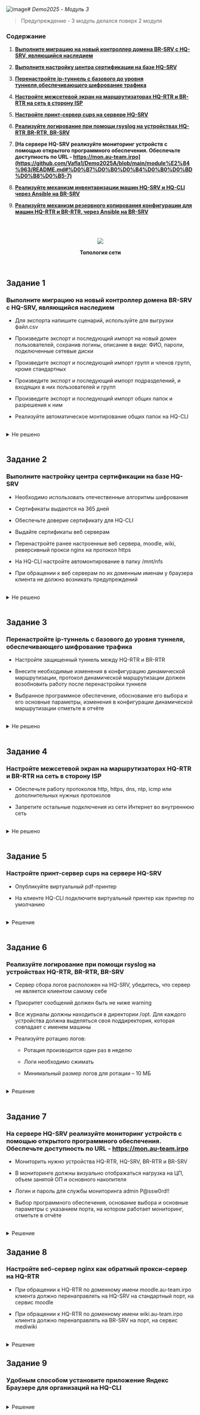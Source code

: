 ![image](https://github.com/user-attachments/assets/cad59816-3ca3-463b-863f-1121e76939c1)# *Demo2025 - Модуль 3*

> Предупреждение - 3 модуль делался поверх 2 модуля

### Содержание

1. **[Выполните миграцию на новый контроллер домена BR-SRV с HQ-SRV, являющийся наследием](https://github.com/Vafla1/Demo2025A/edit/main/module%E2%84%963/README.md#%D0%B7%D0%B0%D0%B4%D0%B0%D0%BD%D0%B8%D0%B5-1)**
    
2. **[Выполните настройку центра сертификации на базе HQ-SRV](https://github.com/Vafla1/Demo2025A/blob/main/module%E2%84%963/README.md#%D0%B7%D0%B0%D0%B4%D0%B0%D0%BD%D0%B8%D0%B5-2)**

3. **[Перенастройте ip-туннель с базового до уровня туннеля,обеспечивающего шифрование трафика](https://github.com/Vafla1/Demo2025A/blob/main/module%E2%84%963/README.md#%D0%B7%D0%B0%D0%B4%D0%B0%D0%BD%D0%B8%D0%B5-3)**

4. **[Настройте межсетевой экран на маршрутизаторах HQ-RTR и BR-RTR на сеть в сторону ISP](https://github.com/Vafla1/Demo2025A/blob/main/module%E2%84%963/README.md#%D0%B7%D0%B0%D0%B4%D0%B0%D0%BD%D0%B8%D0%B5-4)**

5. **[Настройте принт-сервер cups на сервере HQ-SRV](https://github.com/Vafla1/Demo2025A/blob/main/module%E2%84%963/README.md#%D0%B7%D0%B0%D0%B4%D0%B0%D0%BD%D0%B8%D0%B5-5)**
    
6. **[Реализуйте логирование при помощи rsyslog на устройствах HQ-RTR,BR-RTR, BR-SRV](https://github.com/Vafla1/Demo2025A/blob/main/module%E2%84%963/README.md#%D0%B7%D0%B0%D0%B4%D0%B0%D0%BD%D0%B8%D0%B5-6)**

7. **[На сервере HQ-SRV реализуйте мониторинг устройств с помощью открытого программного обеспечения. Обеспечьте доступность по URL - https://mon.au-team.irpo](https://github.com/Vafla1/Demo2025A/blob/main/module%E2%84%963/README.md#%D0%B7%D0%B0%D0%B4%D0%B0%D0%BD%D0%B8%D0%B5-7)**

8. **[Реализуйте механизм инвентаризации машин HQ-SRV и HQ-CLI через Ansible на BR-SRV](https://github.com/Vafla1/Demo2025A/blob/main/module%E2%84%963/README.md#%D0%B7%D0%B0%D0%B4%D0%B0%D0%BD%D0%B8%D0%B5-8)**

9. **[Реализуйте механизм резервного копирования конфигурации для машин HQ-RTR и BR-RTR, через Ansible на BR-SRV](https://github.com/Vafla1/Demo2025A/edit/main/module%E2%84%963/README.md#%D0%B7%D0%B0%D0%B4%D0%B0%D0%BD%D0%B8%D0%B5-9)**
<br/>

<br/>

<p align="center">
  <img width=auto height=auto src="https://github.com/user-attachments/assets/fa3a32f2-3a63-468d-bb4d-86261bf7f9c8"
<p\>
<p align="center"><strong>Топология сети</strong></p>

<br/>

## Задание 1

### Выполните миграцию на новый контроллер домена BR-SRV с HQ-SRV, являющийся наследием

- Для экспорта напишите сценарий, используйте для выгрузки файл.csv

- Произведите экспорт и последующий импорт на новый домен пользователей, сохранив логины, описание в виде: ФИО, пароли, подключенные сетевые диски

- Произведите экспорт и последующий импорт групп и членов групп, кроме стандартных

- Произведите экспорт и последующий импорт подразделений, и входящих в них пользователей и групп

- Произведите экспорт и последующий импорт общих папок и разрешения к ним

- Реализуйте автоматическое монтирование общих папок на HQ-CLI
<br/>

<details>
<summary>Не решено</summary>

<br/>

</details>

<br/>

## Задание 2

### Выполните настройку центра сертификации на базе HQ-SRV

- Необходимо использовать отечественные алгоритмы шифрования

- Сертификаты выдаются на 365 дней

- Обеспечьте доверие сертификату для HQ-CLI

- Выдайте сертификаты веб серверам

- Перенастройте ранее настроенные веб сервера, moodle, wiki, реверсивный прокси nginx на протокол https

- На HQ-CLI настройте автомонтирование в папку /mnt/nfs

- При обращении к веб серверам по их доменным именам у браузера клиента не должно возникать предупреждений

<br/>

<details>
<summary>Не решено</summary>
  
<br/>

</details>

<br/>

## Задание 3

### Перенастройте ip-туннель с базового до уровня туннеля, обеспечивающего шифрование трафика

- Настройте защищенный туннель между HQ-RTR и BR-RTR

- Внесите необходимые изменения в конфигурацию динамической маршрутизации, протокол динамической маршрутизации должен возобновить работу после перенастройки туннеля

- Выбранное программное обеспечение, обоснование его выбора и его основные параметры, изменения в конфигурации динамической маршрутизации отметьте в отчёте

<br/>

<details>
<summary>Не решено</summary>
  
<br/>

</details>

<br/>

## Задание 4

### Настройте межсетевой экран на маршрутизаторах HQ-RTR и BR-RTR на сеть в сторону ISP

- Обеспечьте работу протоколов http, https, dns, ntp, icmp или дополнительных нужных протоколов

- Запретите остальные подключения из сети Интернет во внутреннюю сеть

<br/>

<details>
<summary>Не решено</summary>

<br/>

</details>

<br/>

## Задание 5

### Настройте принт-сервер cups на сервере HQ-SRV

- Опубликуйте виртуальный pdf-принтер

- На клиенте HQ-CLI подключите виртуальный принтер как принтер по умолчанию

<br/>

<details>
<summary>Решение</summary>

<br/>

#### Настройка cups

![image](https://github.com/user-attachments/assets/8a2fe813-7684-448e-ad3f-94fe0bad28ef)

<br/>

![image](https://github.com/user-attachments/assets/b963daa0-3291-44dc-b061-21291595b019)

<br/>

![image](https://github.com/user-attachments/assets/5aa887bb-7458-40d8-98b1-e8b02b6a60c9)

<br/>

![image](https://github.com/user-attachments/assets/19705807-5fb9-495d-a3af-9ef6639b62cb)

<br/>

![image](https://github.com/user-attachments/assets/88f6e99d-4f9a-48fb-9029-3469906be4d1)

<br/>

![image](https://github.com/user-attachments/assets/dacfeb2a-91b6-4d49-b63a-279d5713547f)

<br/>

![image](https://github.com/user-attachments/assets/62bacc42-8c54-4095-9b42-ba3e0cac561e)

<br/>

![image](https://github.com/user-attachments/assets/36cb03f9-33b7-4083-861a-9918521f164d)

<br/>

![image](https://github.com/user-attachments/assets/c2b4b0e3-5f47-4286-97e5-410ad3452a79)


<br/>

![image](https://github.com/user-attachments/assets/7fe0bab3-7aa8-4b1d-ac85-427d69a6269c)

</details>

<br/>

## Задание 6

### Реализуйте логирование при помощи rsyslog на устройствах HQ-RTR, BR-RTR, BR-SRV

- Сервер сбора логов расположен на HQ-SRV, убедитесь, что сервер не является клиентом самому себе

- Приоритет сообщений должен быть не ниже warning

- Все журналы должны находиться в директории /opt. Для каждого устройства должна выделяться своя поддиректория, которая совпадает с именем машины

- Реализуйте ротацию логов:

  - Ротация производится один раз в неделю
 
  - Логи необходимо сжимать
 
  - Минимальный размер логов для ротации – 10 МБ

<br/>

<details>
<summary>Решение</summary>
<br/>

#### Настройка syslog

![image](https://github.com/user-attachments/assets/dd1b7a8a-741c-49d6-b659-f938516cbe14)

<br/>

![image](https://github.com/user-attachments/assets/4790c3eb-5695-46a9-aa4b-d06338f6b0f0)

<br/>

![image](https://github.com/user-attachments/assets/e3f08017-d77b-464e-85ba-8a19a30ec990)

<br/>

![image](https://github.com/user-attachments/assets/d5119ab2-88e7-4dcf-ab68-0398f0882c45)

<br/>

![image](https://github.com/user-attachments/assets/3bbd1970-3812-453b-9f7f-132dfadac9d8)

<br/>

![image](https://github.com/user-attachments/assets/3a6fa072-79da-4f45-8967-e9904798dcc6)

<br/>

![image](https://github.com/user-attachments/assets/c8fe8b42-d783-42d7-91d4-4e324d785b27)

<br/>

![image](https://github.com/user-attachments/assets/c8aad9d9-d61c-4680-86dd-7e6fd781f25c)

<br/>

![image](https://github.com/user-attachments/assets/d08c0da8-e227-4913-b1c2-cf66e99f2d1b)

</details>

<br/>

## Задание 7

### На сервере HQ-SRV реализуйте мониторинг устройств с помощью открытого программного обеспечения. Обеспечьте доступность по URL - https://mon.au-team.irpo

- Мониторить нужно устройства HQ-RTR, HQ-SRV, BR-RTR и BR-SRV

- В мониторинге должны визуально отображаться нагрузка на ЦП, объем занятой ОП и основного накопителя

- Логин и пароль для службы мониторинга admin P@ssw0rd!!

- Выбор программного обеспечения, основание выбора и основные параметры с указанием порта, на котором работает мониторинг, отметьте в отчёте

<br/>

<details>
<summary>Решение</summary>
<br/>

#### Конфигурация базы данных

Устанавливаем необходимые пакеты:
```yml
apt-get install -y moodle moodle-apache2 moodle-base moodle-local-mysql phpMyAdmin
```

<br/>

Добавляем в **автозагрузку** базу данных:
```yml
systemctl enable --now mariadb
```

<br/>

Изменяем строку, отвечающую за количество входных переменных по пути **`/etc/php/8.2/apache2-mod_php/php.ini`**:
```yml
max_input_vars = 5000
```

<br/>

Добавляем в **автозагрузку** веб-сервер:
```yml
systemctl enable --now httpd2
```

<br/>

Авторизуемся в **MySQL**:
```yml
mariadb -u root
```

<br/>

Создаем базу данных:
```yml
create database moodledb default character set utf8 collate utf8_unicode_ci;
```

<br/>

Создаем **пользователя** для базы данных и выдаем ему права:
```yml
grant all on moodledb.* to moodle@localhost identified by 'P@ssw0rd';
```

<br/>

Переходим на **`hq-srv.au-team.irpo/moodle`** и выбираем язык:
<p align="center">
  <img width="600" src="https://github.com/user-attachments/assets/0e8cdfda-6466-416e-afab-e7f61fcf1b3a"
</p>

<br/>

Подтверждаем пути директорий:
<p align="center">
  <img width="400" src="https://github.com/user-attachments/assets/548b1126-3b5a-4104-a692-b0aafdd0617a"
</p>

<br/>

Выбираем систему управления базы данных:
<p align="center">
  <img width="300" src="https://github.com/user-attachments/assets/d21aa42f-8988-44f6-bcab-67e0fa9cae08"
</p>

<br/>

Заполняем данные о базе данных и пользователе:
<p align="center">
  <img width="400" src="https://github.com/user-attachments/assets/1c5414a6-5aba-4ffd-8d4a-32e49bcb770b"
</p>

<br/>

Соглашаемся с условиями:
<p align="center">
  <img width="300" src="https://github.com/user-attachments/assets/055ed45c-f87c-44ec-9f3e-0f32737f38c7"
</p>

<br/>

Убеждаемся в успешной проверке:
<p align="center">
  <img width="400" src="https://github.com/user-attachments/assets/7ddc9e35-3c96-4623-94d0-9f57e2803b3c"
</p>

<br/>

После установки настраиваем учетную запись администратора:
<p align="center">
  <img width="400" src="https://github.com/user-attachments/assets/337888dc-1542-4bdd-90c2-b43dcf14e7fa"
</p>

> Заполняем в соответствии с условиями задания

<br/>

Указываем название сайта, часовой пояс и электронную почту:
<p align="center">
  <img width="400" src="https://github.com/user-attachments/assets/494d4a54-dad8-4e60-adc8-f415671bef4a"
</p>
<p align="center">
  <img width="400" src="https://github.com/user-attachments/assets/eca69476-dedd-4fc6-9198-4c7c27d7a428"
</p>

<br/>

После успешного создания попадаем на главную страницу:
<p align="center">
  <img width="600" src="https://github.com/user-attachments/assets/992d766a-e632-402b-8051-b051bd62c80a"
</p>

</details>

## Задание 8

### Настройте веб-сервер nginx как обратный прокси-сервер на HQ-RTR 

- При обращении к HQ-RTR по доменному имени moodle.au-team.irpo клиента должно перенаправлять на HQ-SRV на стандартный порт, на сервис moodle
  
- При обращении к HQ-RTR по доменному имени wiki.au-team.irpo клиента должно перенаправлять на BR-SRV на порт, на сервис mediwiki 


<br/>

<details>
<summary>Решение</summary>
<br/>

**Так как на HQ-RTR нет утилиты nginx, обратным-прокси будет выступать ISP**

#### Установка и настройка nginx

Установка пакета:
```yml
apt-get install nginx
```

<br/>

Настройка **`конфигурационного файла /etc/nginx/nginx.conf`**. Нужно в httpd{} добавить:
```yml
server {
        server_name moodle.au-team.irpo;
        location / {
            proxy_pass http://172.16.4.2:80/moodle/;
            proxy_redirect      off;
            proxy_set_header    Host    $host;
            proxy_set_header    X-Real-IP       $remote_addr;
            proxy_set_header    X-Forwaded-For  $proxy_add_x_forwarded_for;
        }
}

server {
        server_name wiki.au-team.irpo;
        location / {
            proxy_pass http://172.16.5.2:80/;
            proxy_redirect      off;
            proxy_set_header    Host    $host;
            proxy_set_header    X-Real-IP       $remote_addr;
            proxy_set_header    X-Forwaded-For  $proxy_add_x_forwarded_for;
        }
}
```

<br/>

Добавим в автозагрузку:
```yml
systemctl enable --now nginx
```

<br/>

#### Доработка на BR-SRV

Чтобы клиент видел по имени wiki и moodle необходимо на br-srv:
```yml
samba-tool computer add wiki --ip-address=172.16.5.1
samba-tool computer add moodle --ip-address=172.16.4.1
```

<br/>

#### Доработка wiki

Чтобы wiki работал по имени wiki.au-team.irpo. Нужно редактировать строки файла LocalSettings на BR-SRV:
```yml
$wgServer = "http://wiki.au-team.irpo:80";
```

<br/>

Перезагрузим wiki:
```yml
docker compose -f wiki.yml stop
docker compose -f wiki.yml up -d
```

<br/>

#### Доработка moodle

Чтобы moodle работал по имени moodle.au-team.irpo. Нужно редактировать строки файла /var/www/webapps/moodle/config.php на HQ-SRV:
```yml
$CFG->wwwroot   = 'http://moodle.au-team.irpo';
```

Перезагрузим moodle:
```yml
systemctl restart httpd2
```

<br/>
<br/>
<br/>
<br/>
#### Пример:
![image](https://github.com/user-attachments/assets/3f421750-aff8-43c0-a48f-be9851324fc1)

<br/>

#### Теперь при обращении на moodle.au-team-irpo или на wiki.au-team.irpo будет выходить

<p align="center">
  <img width="600" src="https://github.com/user-attachments/assets/8433d0a1-fe50-4bfc-8748-4e2959fcd866"
</p>

<br/>

<p align="center">
  <img width="600" src="https://github.com/user-attachments/assets/2d83447d-2a50-4122-b190-0caf1191ded8"
</p>

<br/>

</details>

## Задание 9

### Удобным способом установите приложение Яндекс Браузере для организаций на HQ-CLI 

<br/>

<details>
<summary>Решение</summary>
<br/>

#### Установка Яндекс Браузера

Установка пакета:
```yml
apt-get install yandex-browser-stable
```
</details>

<br/>
